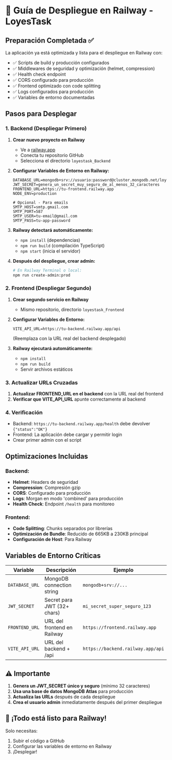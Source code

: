 # 🚀 Guía de Despliegue en Railway - LoyesTask

## Preparación Completada ✅

La aplicación ya está optimizada y lista para el despliegue en Railway con:

- ✅ Scripts de build y producción configurados
- ✅ Middlewares de seguridad y optimización (helmet, compression)
- ✅ Health check endpoint
- ✅ CORS configurado para producción
- ✅ Frontend optimizado con code splitting
- ✅ Logs configurados para producción
- ✅ Variables de entorno documentadas

## Pasos para Desplegar

### 1. Backend (Despliegar Primero)

1. **Crear nuevo proyecto en Railway**
   - Ve a [railway.app](https://railway.app)
   - Conecta tu repositorio GitHub
   - Selecciona el directorio `loyestask_Backend`

2. **Configurar Variables de Entorno en Railway:**
   ```
   DATABASE_URL=mongodb+srv://usuario:password@cluster.mongodb.net/loyestask
   JWT_SECRET=genera_un_secret_muy_seguro_de_al_menos_32_caracteres
   FRONTEND_URL=https://tu-frontend.railway.app
   NODE_ENV=production
   
   # Opcional - Para emails
   SMTP_HOST=smtp.gmail.com
   SMTP_PORT=587
   SMTP_USER=tu-email@gmail.com
   SMTP_PASS=tu-app-password
   ```

3. **Railway detectará automáticamente:**
   - `npm install` (dependencias)
   - `npm run build` (compilación TypeScript)
   - `npm start` (inicia el servidor)

4. **Después del despliegue, crear admin:**
   ```bash
   # En Railway Terminal o local:
   npm run create-admin:prod
   ```

### 2. Frontend (Despliegar Segundo)

1. **Crear segundo servicio en Railway**
   - Mismo repositorio, directorio `loyestask_Frontend`

2. **Configurar Variables de Entorno:**
   ```
   VITE_API_URL=https://tu-backend.railway.app/api
   ```
   (Reemplaza con la URL real del backend desplegado)

3. **Railway ejecutará automáticamente:**
   - `npm install`
   - `npm run build`
   - Servir archivos estáticos

### 3. Actualizar URLs Cruzadas

1. **Actualizar FRONTEND_URL en el backend** con la URL real del frontend
2. **Verificar que VITE_API_URL** apunte correctamente al backend

### 4. Verificación

- Backend: `https://tu-backend.railway.app/health` debe devolver `{"status":"OK"}`
- Frontend: La aplicación debe cargar y permitir login
- Crear primer admin con el script

## Optimizaciones Incluidas

### Backend:
- **Helmet**: Headers de seguridad
- **Compression**: Compresión gzip
- **CORS**: Configurado para producción
- **Logs**: Morgan en modo 'combined' para producción
- **Health Check**: Endpoint `/health` para monitoreo

### Frontend:
- **Code Splitting**: Chunks separados por librerías
- **Optimización de Bundle**: Reducido de 665KB a 230KB principal
- **Configuración de Host**: Para Railway

## Variables de Entorno Críticas

| Variable | Descripción | Ejemplo |
|----------|-------------|---------|
| `DATABASE_URL` | MongoDB connection string | `mongodb+srv://...` |
| `JWT_SECRET` | Secret para JWT (32+ chars) | `mi_secret_super_seguro_123` |
| `FRONTEND_URL` | URL del frontend en Railway | `https://frontend.railway.app` |
| `VITE_API_URL` | URL del backend + /api | `https://backend.railway.app/api` |

## ⚠️ Importante

1. **Genera un JWT_SECRET único y seguro** (mínimo 32 caracteres)
2. **Usa una base de datos MongoDB Atlas** para producción
3. **Actualiza las URLs** después de cada despliegue
4. **Crea el usuario admin** inmediatamente después del primer despliegue

## 🎉 ¡Todo está listo para Railway!

Solo necesitas:
1. Subir el código a GitHub
2. Configurar las variables de entorno en Railway
3. ¡Desplegar!
